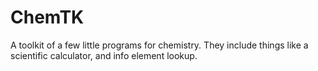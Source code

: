 # ChemTK

A toolkit of a few little programs for chemistry.
They include things like a scientific calculator, and info element lookup.

